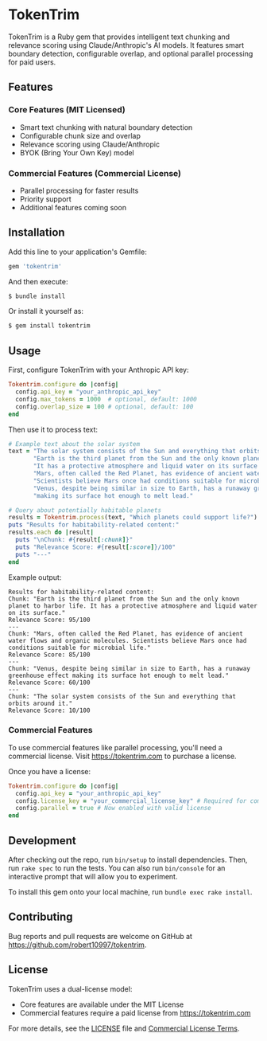 # TokenTrim

TokenTrim is a Ruby gem that provides intelligent text chunking and relevance scoring using Claude/Anthropic's AI models. It features smart boundary detection, configurable overlap, and optional parallel processing for paid users.

## Features

### Core Features (MIT Licensed)

-   Smart text chunking with natural boundary detection
-   Configurable chunk size and overlap
-   Relevance scoring using Claude/Anthropic
-   BYOK (Bring Your Own Key) model

### Commercial Features (Commercial License)

-   Parallel processing for faster results
-   Priority support
-   Additional features coming soon

## Installation

Add this line to your application's Gemfile:

```ruby
gem 'tokentrim'
```

And then execute:

```bash
$ bundle install
```

Or install it yourself as:

```bash
$ gem install tokentrim
```

## Usage

First, configure TokenTrim with your Anthropic API key:

```ruby
Tokentrim.configure do |config|
  config.api_key = "your_anthropic_api_key"
  config.max_tokens = 1000  # optional, default: 1000
  config.overlap_size = 100 # optional, default: 100
end
```

Then use it to process text:

```ruby
# Example text about the solar system
text = "The solar system consists of the Sun and everything that orbits around it. " \
       "Earth is the third planet from the Sun and the only known planet to harbor life. " \
       "It has a protective atmosphere and liquid water on its surface. " \
       "Mars, often called the Red Planet, has evidence of ancient water flows and organic molecules. " \
       "Scientists believe Mars once had conditions suitable for microbial life. " \
       "Venus, despite being similar in size to Earth, has a runaway greenhouse effect " \
       "making its surface hot enough to melt lead."

# Query about potentially habitable planets
results = Tokentrim.process(text, "Which planets could support life?")
puts "Results for habitability-related content:"
results.each do |result|
  puts "\nChunk: #{result[:chunk]}"
  puts "Relevance Score: #{result[:score]}/100"
  puts "---"
end
```

Example output:

```
Results for habitability-related content:
Chunk: "Earth is the third planet from the Sun and the only known planet to harbor life. It has a protective atmosphere and liquid water on its surface."
Relevance Score: 95/100
---
Chunk: "Mars, often called the Red Planet, has evidence of ancient water flows and organic molecules. Scientists believe Mars once had conditions suitable for microbial life."
Relevance Score: 85/100
---
Chunk: "Venus, despite being similar in size to Earth, has a runaway greenhouse effect making its surface hot enough to melt lead."
Relevance Score: 60/100
---
Chunk: "The solar system consists of the Sun and everything that orbits around it."
Relevance Score: 10/100
```

### Commercial Features

To use commercial features like parallel processing, you'll need a commercial license. Visit https://tokentrim.com to purchase a license.

Once you have a license:

```ruby
Tokentrim.configure do |config|
  config.api_key = "your_anthropic_api_key"
  config.license_key = "your_commercial_license_key" # Required for commercial features
  config.parallel = true # Now enabled with valid license
end
```

## Development

After checking out the repo, run `bin/setup` to install dependencies. Then, run `rake spec` to run the tests. You can also run `bin/console` for an interactive prompt that will allow you to experiment.

To install this gem onto your local machine, run `bundle exec rake install`.

## Contributing

Bug reports and pull requests are welcome on GitHub at https://github.com/robert10997/tokentrim.

## License

TokenTrim uses a dual-license model:

-   Core features are available under the MIT License
-   Commercial features require a paid license from https://tokentrim.com

For more details, see the [LICENSE](LICENSE) file and [Commercial License Terms](https://tokentrim.com/license).
